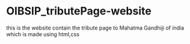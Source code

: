 # OIBSIP_tributePage-website
this is the website contain the tribute page to Mahatma Gandhiji of india which is made using html,css
